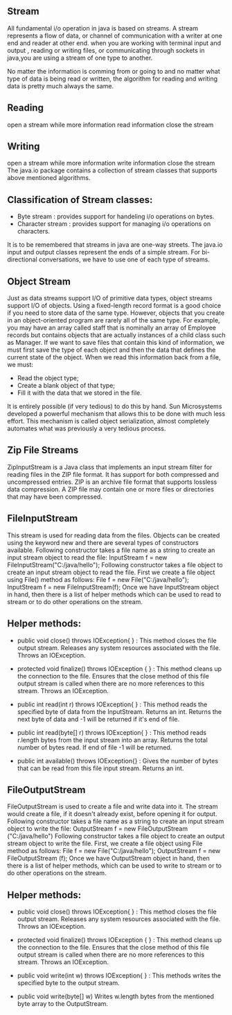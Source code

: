 ## Stream

All fundamental i/o operation in java is based on streams. A stream represents a flow of data, or channel of communication with a writer at one end and reader at other end. when you are working with terminal input and output , reading or writing files, or communicating through sockets in java,you are using a stream of one type to another.

No matter the information is comming from or going to and no matter what type of data is being read or written, the algorithm for reading and writing data is pretty much always the same.

## Reading

open a stream
while more information
read information
close the stream


## Writing

open a stream
while more information
write information
close the stream The java.io package contains a collection of stream classes that supports above mentioned algorithms.


## Classification of Stream classes:

* Byte stream : provides support for handeling i/o operations on bytes.
* Character stream : provides support for managing i/o operations on characters.

It is to be remembered that streams in java are one-way streets.
The java.io input and output classes represent the ends of a simple stream.
For bi-directional conversations, we have to use one of each type of streams.


## Object Stream
Just as data streams support I/O of primitive data types, object streams support I/O of objects. Using a fixed-length record format is a good choice if you need to store data of the same type. However, objects that you create in an object-oriented program are rarely all of the same type. For example, you may have an array called staff that is nominally an array of Employee records but contains objects that are actually instances of a child class such as Manager. If we want to save files that contain this kind of information, we must first save the type of each object and then the data that defines the current state of the object. When we read this information back from a file, we must:

* Read the object type;
* Create a blank object of that type;
* Fill it with the data that we stored in the file.

It is entirely possible (if very tedious) to do this by hand. Sun Microsystems developed a powerful mechanism that allows this to be done with much less effort. This mechanism is called object serialization, almost completely automates what was previously a very tedious process.


## Zip File Streams
ZipInputStream is a Java class that implements an input stream filter for reading files in the ZIP file format. It has support for both compressed and uncompressed entries. ZIP is an archive file format that supports lossless data compression. A ZIP file may contain one or more files or directories that may have been compressed.


## FileInputStream
This stream is used for reading data from the files. Objects can be created using the keyword new and there are several types of constructors available. Following constructor takes a file name as a string to create an input stream object to read the file: InputStream f = new FileInputStream("C:/java/hello"); Following constructor takes a file object to create an input stream object to read the file. First we create a file object using File() method as follows: File f = new File("C:/java/hello"); InputStream f = new FileInputStream(f); Once we have InputStream object in hand, then there is a list of helper methods which can be used to read to stream or to do other operations on the stream.

## Helper methods:

* public void close() throws IOException{ } : This method closes the file output stream. Releases any system resources associated with the file. Throws an IOException.

* protected void finalize() throws IOException { } : This method cleans up the connection to the file. Ensures that the close method of this file output stream is called when there are no more references to this stream. Throws an IOException.

* public int read(int r) throws IOException{ } : This method reads the specified byte of data from the InputStream. Returns an int. Returns the next byte of data and -1 will be returned if it's end of file.

* public int read(byte[] r) throws IOException{ } : This method reads r.length bytes from the input stream into an array. Returns the total number of bytes read. If end of file -1 will be returned.

* public int available() throws IOException{} : Gives the number of bytes that can be read from this file input stream. Returns an int.

## FileOutputStream

FileOutputStream is used to create a file and write data into it. The stream would create a file, if it doesn't already exist, before opening it for output. Following constructor takes a file name as a string to create an input stream object to write the file: OutputStream f = new FileOutputStream ("C:/java/hello") Following constructor takes a file object to create an output stream object to write the file. First, we create a file object using File method as follows: File f = new File("C:/java/hello"); OutputStream f = new FileOutputStream (f); Once we have OutputStream object in hand, then there is a list of helper methods, which can be used to write to stream or to do other operations on the stream.

## Helper methods:

* public void close() throws IOException{ } : This method closes the file output stream. Releases any system resources associated with the file. Throws an IOException.

* protected void finalize() throws IOException { } : This method cleans up the connection to the file. Ensures that the close method of this file output stream is called when there are no more references to this stream. Throws an IOException.

* public void write(int w) throws IOException{ } : This methods writes the specified byte to the output stream.

* public void write(byte[] w) Writes w.length bytes from the mentioned byte array to the OutputStream.